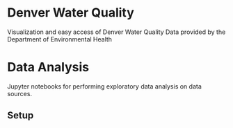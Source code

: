 # Denver Water Quality

Visualization and easy access of Denver Water Quality Data provided by the Department of Environmental Health


# Data Analysis

Jupyter notebooks for performing exploratory data analysis on data sources.

## Setup